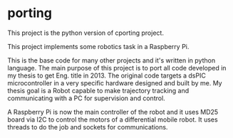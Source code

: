 # porting
This project is the python version of cporting project.

This project implements some robotics task in a Raspberry Pi.

This is the base code for many other projects and it's written in python language. The main purpose of this project is to port all code developed in my thesis to get Eng. title in 2013. The original code targets a dsPIC microcontroller in a very specific hardware designed and built by me. My thesis goal is a Robot capable to make trajectory tracking and communicating with a PC for supervision and control.

A Raspberry Pi is now the main controller of the robot and it uses MD25 board via I2C to control the motors of a differential mobile robot. It uses threads to do the job and sockets for communications.

